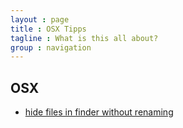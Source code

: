```yaml
---
layout : page
title : OSX Tipps
tagline : What is this all about?
group : navigation
---
```


## OSX

* [hide files in finder without renaming](http://www.macprime.ch/tipps/article/dateien-und-ordner-im-finder-von-os-x-verstecken)
